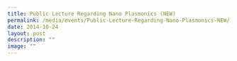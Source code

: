 ```yaml
---
title: Public Lecture Regarding Nano Plasmonics (NEW)
permalink: /media/events/Public-Lecture-Regarding-Nano-Plasmonics-NEW/
date: 2014-10-24
layout: post
description: ""
image: ""
---
```

